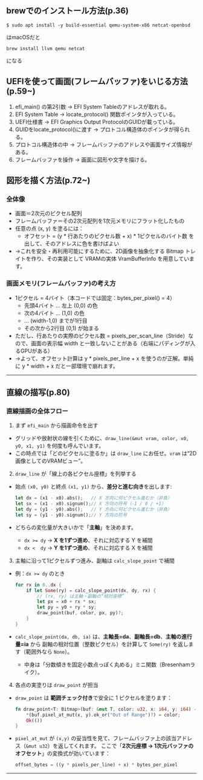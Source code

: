 
## brewでのインストール方法(p.36)
```
$ sudo apt install -y build-essential qemu-system-x86 netcat-openbsd
```
はmacOSだと
```
brew install llvm qemu netcat
```
になる

## UEFIを使って画面(フレームバッファ)をいじる方法(p.59~)
1. efi_main() の第2引数 → EFI System Tableのアドレスが取れる。
1. EFI System Table → locate_protocol() 関数ポインタが入っている。
1. UEFI仕様書 → EFI Graphics Output ProtocolのGUIDが載っている。
1. GUIDをlocate_protocol()に渡す → プロトコル構造体のポインタが得られる。
1. プロトコル構造体の中 → フレームバッファのアドレスや画面サイズ情報がある。
1. フレームバッファを操作 → 画面に図形や文字を描ける。

## 図形を描く方法(p.72~)
### 全体像
- 画面＝2次元のピクセル配列
- フレームバッファ＝その2次元配列を1次元メモリにフラット化したもの
- 任意の点 (x, y) を塗るには：
  - オフセット = (y * 行あたりのピクセル数 + x) * 1ピクセルのバイト数 を出して、そのアドレスに色を書けばよい
- →これを安全・再利用可能にするために、2D画像を抽象化する Bitmap トレイトを作り、その実装として VRAMの実体 VramBufferInfo を用意しています。
### 画面メモリ(フレームバッファ)の考え方
- 1ピクセル = 4バイト（本コードでは固定：bytes_per_pixel() = 4）
  - 先頭4バイト … 左上 (0,0) の色
  - 次の4バイト … (1,0) の色
  - … (width-1,0) までが1行目
  - その次から2行目 (0,1) が始まる
- ただし、行あたりの実際のピクセル数 = pixels_per_scan_line（Stride）なので、画面の表示幅 width と一致しないことがある（右端にパディングが入るGPUがある）
- →よって、オフセット計算は y * pixels_per_line + x を使うのが正解。単純に y * width + x だと一部環境で崩れます。

---

## 直線の描写(p.80)
### 直線描画の全体フロー

1. まず `efi_main` から描画命令を出す

* グリッドや放射状の線を引くために、`draw_line(&mut vram, color, x0, y0, x1, y1)` を何度も呼んでいます。
* この時点では「どのピクセルに塗るか」は `draw_line` にお任せ。`vram` は“2D画像としてのVRAMビュー”。

2. `draw_line` が「線上の各ピクセル座標」を列挙する

* 始点 `(x0, y0)` と終点 `(x1, y1)` から、**差分と進む向き**を出します:

  ```rust
  let dx = (x1 - x0).abs();   // X 方向に何ピクセル進むか（非負）
  let sx = (x1 - x0).signum();// X 方向の符号（-1 / 0 / +1）
  let dy = (y1 - y0).abs();   // Y 方向に何ピクセル進むか（非負）
  let sy = (y1 - y0).signum();// Y 方向の符号
  ```
* どちらの変化量が大きいかで「**主軸**」を決めます。

  * `dx >= dy` → **X を1ずつ進め**、それに対応する Y を補間
  * `dx <  dy` → **Y を1ずつ進め**、それに対応する X を補間

3. 主軸に沿って1ピクセルずつ進み、副軸は `calc_slope_point` で補間

* 例：`dx >= dy` のとき

  ```rust
  for rx in 0..dx {
      if let Some(ry) = calc_slope_point(dx, dy, rx) {
          // (rx, ry) は主軸・副軸の“相対座標”
          let px = x0 + rx * sx;
          let py = y0 + ry * sy;
          draw_point(buf, color, px, py)?;
      }
  }
  ```
* `calc_slope_point(da, db, ia)` は、**主軸長=da**、**副軸長=db**、**主軸の進行量=ia** から
  副軸の相対位置（整数ピクセル）を計算して `Some(ry)` を返します（範囲外なら `None`）。

  * 中身は「分数傾きを固定小数点っぽく丸める」ミニ関数（Bresenhamライク）。

4. 各点の実塗りは `draw_point` が担当

* `draw_point` は **範囲チェック付き**で安全に 1 ピクセルを塗ります：

  ```rust
  fn draw_point<T: Bitmap>(buf: &mut T, color: u32, x: i64, y: i64) -> Result<()> {
      *(buf.pixel_at_mut(x, y).ok_or("Out of Range")?) = color;
      Ok(())
  }
  ```
* `pixel_at_mut` が `(x,y)` の妥当性を見て、フレームバッファ上の該当アドレス（`&mut u32`）を返してくれます。
  ここで「**2次元座標 → 1次元バッファのオフセット**」の変換式が効いています：

  ```rust
  offset_bytes = ((y * pixels_per_line) + x) * bytes_per_pixel
  ```

---

